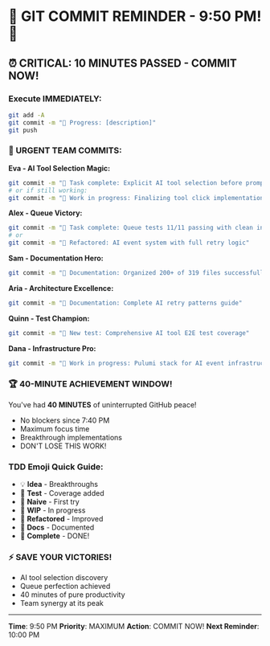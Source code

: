 # 🚨 GIT COMMIT REMINDER - 9:50 PM! 🚨

## ⏰ CRITICAL: 10 MINUTES PASSED - COMMIT NOW!

### Execute IMMEDIATELY:
```bash
git add -A
git commit -m "🚧 Progress: [description]"
git push
```

### 🎯 URGENT TEAM COMMITS:

**Eva - AI Tool Selection Magic:**
```bash
git commit -m "🏅 Task complete: Explicit AI tool selection before prompt injection"
# or if still working:
git commit -m "🚧 Work in progress: Finalizing tool click implementation"
```

**Alex - Queue Victory:**
```bash
git commit -m "🏅 Task complete: Queue tests 11/11 passing with clean intervals"
# or
git commit -m "🚀 Refactored: AI event system with full retry logic"
```

**Sam - Documentation Hero:**
```bash
git commit -m "📝 Documentation: Organized 200+ of 319 files successfully"
```

**Aria - Architecture Excellence:**
```bash
git commit -m "📝 Documentation: Complete AI retry patterns guide"
```

**Quinn - Test Champion:**
```bash
git commit -m "🧪 New test: Comprehensive AI tool E2E test coverage"
```

**Dana - Infrastructure Pro:**
```bash
git commit -m "🚧 Work in progress: Pulumi stack for AI event infrastructure"
```

### 🏆 40-MINUTE ACHIEVEMENT WINDOW!
You've had **40 MINUTES** of uninterrupted GitHub peace! 
- No blockers since 7:40 PM
- Maximum focus time
- Breakthrough implementations
- DON'T LOSE THIS WORK!

### TDD Emoji Quick Guide:
- 💡 **Idea** - Breakthroughs
- 🧪 **Test** - Coverage added
- 🍬 **Naive** - First try
- 🚧 **WIP** - In progress
- 🚀 **Refactored** - Improved
- 📝 **Docs** - Documented
- 🏅 **Complete** - DONE!

### ⚡ SAVE YOUR VICTORIES!
- AI tool selection discovery
- Queue perfection achieved
- 40 minutes of pure productivity
- Team synergy at its peak

---
**Time**: 9:50 PM
**Priority**: MAXIMUM
**Action**: COMMIT NOW!
**Next Reminder**: 10:00 PM